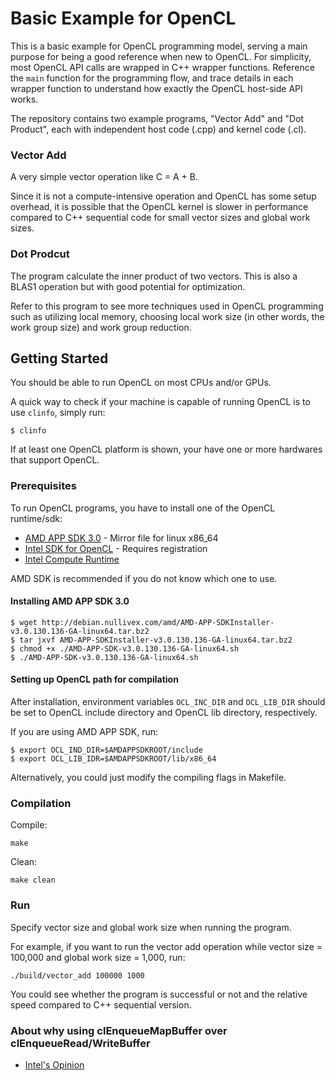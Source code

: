 # Basic Example for OpenCL

This is a basic example for OpenCL programming model, serving a main purpose for being a good reference when new to OpenCL. For simplicity, most OpenCL API calls are wrapped in C++ wrapper functions. Reference the `main` function for the programming flow, and trace details in each wrapper function to understand how exactly the OpenCL host-side API works.

The repository contains two example programs, "Vector Add" and "Dot Product", each with independent host code (.cpp) and kernel code (.cl).

### Vector Add

A very simple vector operation like C = A + B.

Since it is not a compute-intensive operation and OpenCL has some setup overhead, it is possible that the OpenCL kernel is slower in performance compared to C++ sequential code for small vector sizes and global work sizes.

### Dot Prodcut

The program calculate the inner product of two vectors. This is also a BLAS1 operation but with good potential for optimization.

Refer to this program to see more techniques used in OpenCL programming such as utilizing local memory, choosing local work size (in other words, the work group size) and work group reduction.

## Getting Started

You should be able to run OpenCL on most CPUs and/or GPUs.

A quick way to check if your machine is capable of running OpenCL is to use `clinfo`, simply run:

```
$ clinfo
```

If at least one OpenCL platform is shown, your have one or more hardwares that support OpenCL. 

### Prerequisites

To run OpenCL programs, you have to install one of the OpenCL runtime/sdk:

* [AMD APP SDK 3.0](http://debian.nullivex.com/amd/AMD-APP-SDKInstaller-v3.0.130.136-GA-linux64.tar.bz2) - Mirror file for linux x86_64
* [Intel SDK for OpenCL](https://software.intel.com/en-us/intel-opencl) - Requires registration
* [Intel Compute Runtime](https://github.com/intel/compute-runtime)

AMD SDK is recommended if you do not know which one to use.

#### Installing AMD APP SDK 3.0

```
$ wget http://debian.nullivex.com/amd/AMD-APP-SDKInstaller-v3.0.130.136-GA-linux64.tar.bz2
$ tar jxvf AMD-APP-SDKInstaller-v3.0.130.136-GA-linux64.tar.bz2
$ chmod +x ./AMD-APP-SDK-v3.0.130.136-GA-linux64.sh
$ ./AMD-APP-SDK-v3.0.130.136-GA-linux64.sh
```

#### Setting up OpenCL path for compilation

After installation, environment variables `OCL_INC_DIR` and `OCL_LIB_DIR` should be set to OpenCL include directory and OpenCL lib directory, respectively.

If you are using AMD APP SDK, run:
```
$ export OCL_IND_DIR=$AMDAPPSDKROOT/include
$ export OCL_LIB_IDR=$AMDAPPSDKROOT/lib/x86_64
```

Alternatively, you could just modify the compiling flags in Makefile.

### Compilation

Compile:
```
make
```

Clean:
```
make clean
```

### Run

Specify vector size and global work size when running the program.

For example, if you want to run the vector add operation while vector size = 100,000 and global work size = 1,000, run:
```
./build/vector_add 100000 1000
```

You could see whether the program is successful or not and the relative speed compared to C++ sequential version.

### About why using clEnqueueMapBuffer over clEnqueueRead/WriteBuffer

* [Intel's Opinion](https://software.intel.com/en-us/articles/getting-the-most-from-opencl-12-how-to-increase-performance-by-minimizing-buffer-copies-on-intel-processor-graphics)

